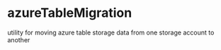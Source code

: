 # azureTableMigration
utility for moving azure table storage data from one storage account to another
